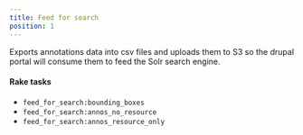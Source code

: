 ```yaml
---
title: Feed for search
position: 1
---
```


Exports annotations data into csv files and uploads them to S3 so the drupal portal will consume them to feed the Solr search engine.

#### Rake tasks
* `feed_for_search:bounding_boxes`
* `feed_for_search:annos_no_resource`
* `feed_for_search:annos_resource_only`
